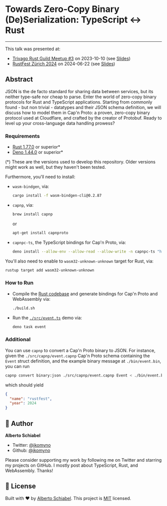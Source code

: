 # Towards Zero-Copy Binary (De)Serialization: TypeScript ↔ Rust

---

This talk was presented at:
- [Trivago Rust Guild Meetup #3](https://www.meetup.com/trivago-tech-data-product/events/295240004) on 2023-10-10 (see [Slides](https://jkomyno-trivago-rust-meetup-2023.vercel.app))
- [RustFest Zürich 2024](https://rustfest.ch/) on 2024-06-22 (see [Slides](https://jkomyno-rustfest-zurich-2024.vercel.app))

## Abstract

JSON is the de facto standard for sharing data between services, but its neither type-safe nor cheap to parse. Enter the world of zero-copy binary protocols for Rust and TypeScript applications. Starting from commonly found - but non trivial - datatypes and their JSON schema definition, we will discuss how to model them in Cap'n Proto: a proven, zero-copy binary protocol used at Cloudflare, and crafted by the creator of Protobuf. Ready to level up your cross-language data handling prowess?

### Requirements

- [Rust 1.77.0](https://www.rust-lang.org/tools/install) or superior*
- [Deno 1.44.0](https://docs.deno.com/runtime/manual/getting_started/installation) or superior*

(*) These are the versions used to develop this repository. Older versions might work as well, but they haven't been tested.

Furthermore, you'll need to install:

- `wasm-bindgen`, via:
  ```sh
  cargo install -f wasm-bindgen-cli@0.2.87
  ```
- `capnp`, via:
  ```sh
  brew install capnp
  ```
  
  or

  ```sh
  apt-get install capnproto
  ```
- `capnpc-ts`, the TypeScript bindings for Cap'n Proto, via:
  ```sh
  deno install --allow-env --allow-read --allow-write -n capnpc-ts "https://deno.land/x/capnpc/mod.ts"
  ```

You'll also need to enable to `wasm32-unknown-unknown` target for Rust, via:

```sh
rustup target add wasm32-unknown-unknown
```

### How to Run

- Compile the [Rust codebase](./rust) and generate bindings for Cap'n Proto and WebAssembly via:
  ```sh
  ./build.sh
  ```

- Run the [`./src/event.ts`](./src/event.ts) demo via:
  ```sh
  deno task event
  ```

### Additional

You can use `capnp` to convert a Cap'n Proto binary to JSON.
For instance, given the `./src/capnp/event.capnp` Cap'n Proto schema containing the `Event` struct definition, and the example binary message at `./bin/event.bin`, you can run

```sh
capnp convert binary:json ./src/capnp/event.capnp Event < ./bin/event.bin | jq
```

which should yield

```json
{
  "name": "rustfest",
  "year": 2024
}
```

## 👤 Author

**Alberto Schiabel**

* Twitter: [@jkomyno](https://twitter.com/jkomyno)
* Github: [@jkomyno](https://github.com/jkomyno)

Please consider supporting my work by following me on Twitter and starring my projects on GitHub.
I mostly post about TypeScript, Rust, and WebAssembly. Thanks!

## 📝 License

Built with ❤️ by [Alberto Schiabel](https://github.com/jkomyno).
This project is [MIT](https://github.com/jkomyno/rust-capnp-wasm/blob/main/LICENSE) licensed.
